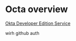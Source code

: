 # Octa overview

[Okta Developer Edition Service](https://developer.okta.com/signup/)

wirh github auth
